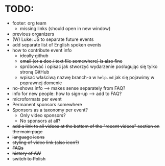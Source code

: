 # TODO:
  * footer: org team
    * missing links (should open in new window)
  * previous organizers
  * (W) Luke: JS to separate future events
  * add separate list of English spoken events
  * how to contribute event info
    * ~~ideally github~~
    * ~~email (or a doc / text file somewhere) is also fine~~
    * spróbować i opisać jak stworzyć wydarzenie posługując się tylko stroną GitHub
    * wpisać właściwą nazwę branch-a w `help.md` jak się pojawimy w poprawnej domenie
  * no-shows info --> makes sense separately from FAQ?
  * info for new people: how to sign-up --> add to FAQ?
  * microformats per event
  * Permanent sponsors somewhere
  * Sponsors as a taxonomy per event?
    * Only video sponsors?
    * No sponsors at all?  
  * ~~add a link to all videos at the bottom of the "recent videos" section on the main page~~
  * ~~language icons~~
  * ~~styling of video link (also icon?)~~
  * ~~FAQs~~
  * ~~history of AW~~
  * ~~switch to Polish~~
